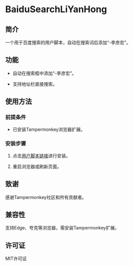 # BaiduSearchLiYanHong

## 简介

一个用于百度搜索的用户脚本，自动在搜索词后添加“-李彦宏”。

## 功能

- 自动在搜索框中添加“-李彦宏”。

- 支持地址栏直接搜索。

## 使用方法

### 前提条件

- 已安装Tampermonkey浏览器扩展。

### 安装步骤

1. 点击[用户脚本链接](https://greasyfork.org/zh-CN/scripts/523080-%E7%99%BE%E5%BA%A6%E6%90%9C%E7%B4%A2%E8%87%AA%E5%8A%A8%E5%8A%A0%E4%B8%8A-%E6%9D%8E%E5%BD%A6%E5%AE%8F)进行安装。

2. 重启浏览器或刷新页面。


## 致谢

感谢Tampermonkey社区和所有贡献者。

## 兼容性

支持Edge、夸克等浏览器，需安装Tampermonkey扩展。

## 许可证

MIT许可证
